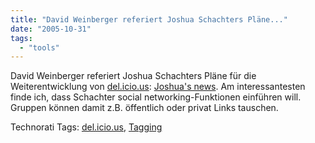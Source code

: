 ```yaml
---
title: "David Weinberger referiert Joshua Schachters Pläne..."
date: "2005-10-31"
tags: 
  - "tools"
---
```


David Weinberger referiert Joshua Schachters Pläne für die Weiterentwicklung von [del.icio.us](http://del.icio.us.): [Joshua's news](http://www.hyperorg.com/blogger/mtarchive/berkman_joshuas_news.html). Am interessantesten finde ich, dass Schachter social networking-Funktionen einführen will. Gruppen können damit z.B. öffentlich oder privat Links tauschen.

Technorati Tags: [del.icio.us](http://www.technorati.com/tag/del.icio.us), [Tagging](http://www.technorati.com/tag/Tagging)
